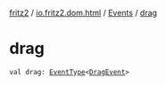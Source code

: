 [fritz2](../../index.md) / [io.fritz2.dom.html](../index.md) / [Events](index.md) / [drag](./drag.md)

# drag

`val drag: `[`EventType`](../-event-type/index.md)`<`[`DragEvent`](https://kotlinlang.org/api/latest/jvm/stdlib/org.w3c.dom/-drag-event/index.html)`>`